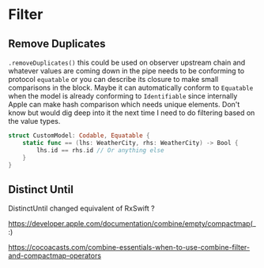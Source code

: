 # Filter




## Remove Duplicates

`.removeDuplicates()` this could be used on observer upstream chain and whatever values are coming down in the pipe needs to be conforming to protocol `equatable` or you can describe its closure to make small comparisons in the block.
Maybe it can automatically conform to `Equatable` when the model is already conforming to `Identifiable` since internally Apple can make hash comparison which needs unique elements. Don't know but would dig deep into it the next time I need to do filtering based on the value types.

```swift
struct CustomModel: Codable, Equatable {
	static func == (lhs: WeatherCity, rhs: WeatherCity) -> Bool {
        lhs.id == rhs.id // Or anything else
    }
}
```

## Distinct Until

DistinctUntil changed equivalent of RxSwift ?

https://developer.apple.com/documentation/combine/empty/compactmap(_:)


https://cocoacasts.com/combine-essentials-when-to-use-combine-filter-and-compactmap-operators
